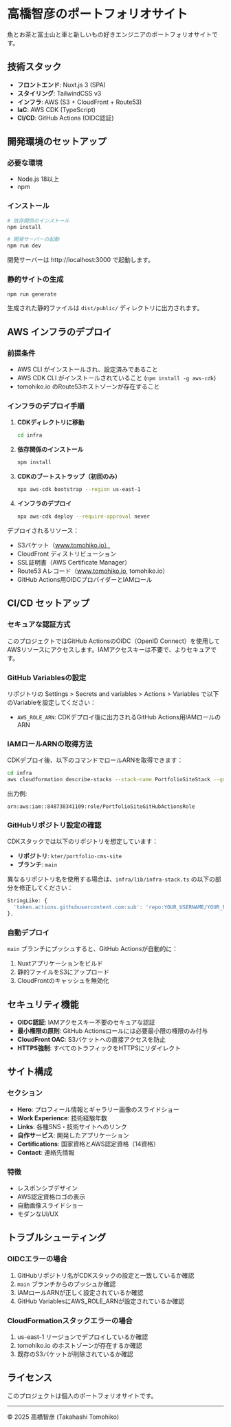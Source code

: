 # 高橋智彦のポートフォリオサイト

魚とお茶と富士山と車と新しいもの好きエンジニアのポートフォリオサイトです。

## 技術スタック

- **フロントエンド**: Nuxt.js 3 (SPA)
- **スタイリング**: TailwindCSS v3
- **インフラ**: AWS (S3 + CloudFront + Route53)
- **IaC**: AWS CDK (TypeScript)
- **CI/CD**: GitHub Actions (OIDC認証)

## 開発環境のセットアップ

### 必要な環境
- Node.js 18以上
- npm

### インストール
```bash
# 依存関係のインストール
npm install

# 開発サーバーの起動
npm run dev
```

開発サーバーは http://localhost:3000 で起動します。

### 静的サイトの生成
```bash
npm run generate
```

生成された静的ファイルは `dist/public/` ディレクトリに出力されます。

## AWS インフラのデプロイ

### 前提条件
- AWS CLI がインストールされ、設定済みであること
- AWS CDK CLI がインストールされていること (`npm install -g aws-cdk`)
- tomohiko.io のRoute53ホストゾーンが存在すること

### インフラのデプロイ手順

1. **CDKディレクトリに移動**
   ```bash
   cd infra
   ```

2. **依存関係のインストール**
   ```bash
   npm install
   ```

3. **CDKのブートストラップ（初回のみ）**
   ```bash
   npx aws-cdk bootstrap --region us-east-1
   ```

4. **インフラのデプロイ**
   ```bash
   npx aws-cdk deploy --require-approval never
   ```

デプロイされるリソース：
- S3バケット（www.tomohiko.io）
- CloudFront ディストリビューション
- SSL証明書（AWS Certificate Manager）
- Route53 Aレコード（www.tomohiko.io, tomohiko.io）
- GitHub Actions用OIDCプロバイダーとIAMロール

## CI/CD セットアップ

### セキュアな認証方式
このプロジェクトではGitHub ActionsのOIDC（OpenID Connect）を使用してAWSリソースにアクセスします。IAMアクセスキーは不要で、よりセキュアです。

### GitHub Variablesの設定

リポジトリの Settings > Secrets and variables > Actions > Variables で以下のVariableを設定してください：

- `AWS_ROLE_ARN`: CDKデプロイ後に出力されるGitHub Actions用IAMロールのARN

### IAMロールARNの取得方法

CDKデプロイ後、以下のコマンドでロールARNを取得できます：

```bash
cd infra
aws cloudformation describe-stacks --stack-name PortfolioSiteStack --query 'Stacks[0].Outputs[?OutputKey==`GitHubActionsRoleArn`].OutputValue' --output text
```

出力例:
```
arn:aws:iam::848738341109:role/PortfolioSiteGitHubActionsRole
```

### GitHubリポジトリ設定の確認

CDKスタックでは以下のリポジトリを想定しています：
- **リポジトリ**: `kter/portfolio-cms-site`
- **ブランチ**: `main`

異なるリポジトリ名を使用する場合は、`infra/lib/infra-stack.ts` の以下の部分を修正してください：

```typescript
StringLike: {
  'token.actions.githubusercontent.com:sub': 'repo:YOUR_USERNAME/YOUR_REPO_NAME:ref:refs/heads/main',
},
```

### 自動デプロイ

`main` ブランチにプッシュすると、GitHub Actionsが自動的に：

1. Nuxtアプリケーションをビルド
2. 静的ファイルをS3にアップロード
3. CloudFrontのキャッシュを無効化

## セキュリティ機能

- **OIDC認証**: IAMアクセスキー不要のセキュアな認証
- **最小権限の原則**: GitHub Actionsロールには必要最小限の権限のみ付与
- **CloudFront OAC**: S3バケットへの直接アクセスを防止
- **HTTPS強制**: すべてのトラフィックをHTTPSにリダイレクト

## サイト構成

### セクション
- **Hero**: プロフィール情報とギャラリー画像のスライドショー
- **Work Experience**: 技術経験年数
- **Links**: 各種SNS・技術サイトへのリンク
- **自作サービス**: 開発したアプリケーション
- **Certifications**: 国家資格とAWS認定資格（14資格）
- **Contact**: 連絡先情報

### 特徴
- レスポンシブデザイン
- AWS認定資格ロゴの表示
- 自動画像スライドショー
- モダンなUI/UX

## トラブルシューティング

### OIDCエラーの場合
1. GitHubリポジトリ名がCDKスタックの設定と一致しているか確認
2. `main` ブランチからのプッシュか確認
3. IAMロールARNが正しく設定されているか確認
4. GitHub VariablesにAWS_ROLE_ARNが設定されているか確認

### CloudFormationスタックエラーの場合
1. us-east-1 リージョンでデプロイしているか確認
2. tomohiko.io のホストゾーンが存在するか確認
3. 既存のS3バケットが削除されているか確認

## ライセンス

このプロジェクトは個人のポートフォリオサイトです。

---

© 2025 高橋智彦 (Takahashi Tomohiko)
